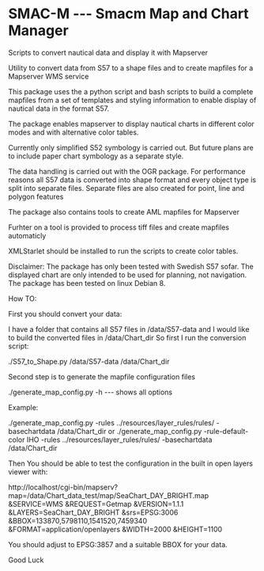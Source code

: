 # SMAC-M   --- Smacm Map and Chart Manager

Scripts to convert nautical data and display it with Mapserver

Utility to convert data from S57 to a shape files and to 
create mapfiles for a Mapserver WMS service

This package uses the a python script and bash scripts to build a
complete mapfiles from a set of templates and styling information to enable display of nautical data in the format S57.
 
The package enables mapserver to display nautical charts in different color modes and with alternative color tables.
 
Currently only simplified S52 symbology is carried out. But future plans are to include paper chart symbology as a separate style.
 
The data handling is carried out with the OGR package.  For performance reasons all S57 data is converted into shape format and every object type is split into separate files. Separate files are also created for point, line and polygon features

The package also contains tools to create AML mapfiles for Mapserver

Furhter on a tool is provided to process tiff files and create mapfiles automaticly

XMLStarlet should be installed to run the scripts to create color tables.

Disclaimer: The package has only been tested with Swedish S57 sofar.
The displayed chart are only intended to be used for planning, not navigation.
The package has been tested on linux Debian 8.

How TO:

First you should convert your data:

I have a folder that contains all S57 files in /data/S57-data
and I would like to build the converted files in /data/Chart_dir
So first I run the conversion script:

./S57_to_Shape.py /data/S57-data /data/Chart_dir

Second step is to generate the mapfile configuration files

./generate_map_config.py -h   ---  shows all options

Example:

./generate_map_config.py -rules ../resources/layer_rules/rules/ -basechartdata /data/Chart_dir
or ./generate_map_config.py  -rule-default-color IHO -rules ../resources/layer_rules/rules/ -basechartdata /data/Chart_dir

Then You should be able to test the configuration in the built in open layers viewer with:

http://localhost/cgi-bin/mapserv?map=/data/Chart_data_test/map/SeaChart_DAY_BRIGHT.map
&SERVICE=WMS
&REQUEST=Getmap
&VERSION=1.1.1
&LAYERS=SeaChart_DAY_BRIGHT
&srs=EPSG:3006
&BBOX=133870,5798110,1541520,7459340
&FORMAT=application/openlayers
&WIDTH=2000
&HEIGHT=1100

You should adjust to EPSG:3857 and a suitable BBOX for your data.

Good Luck

